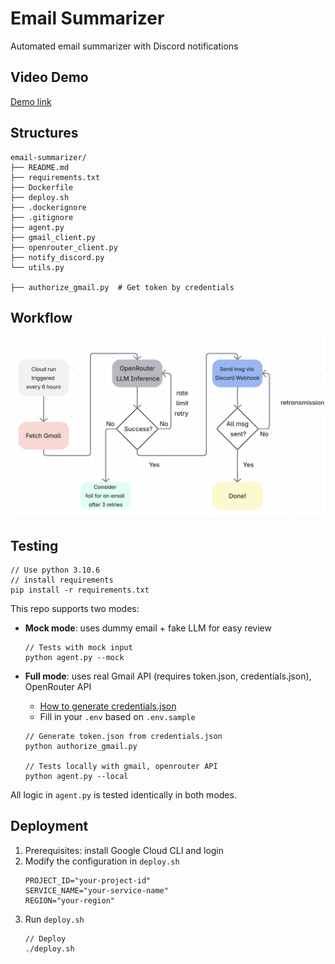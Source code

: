 # Email Summarizer

Automated email summarizer with Discord notifications

## Video Demo
[Demo link](https://youtu.be/2GvLVeTGhtA)

## Structures
```
email-summarizer/
├── README.md
├── requirements.txt
├── Dockerfile
├── deploy.sh
├── .dockerignore
├── .gitignore
├── agent.py
├── gmail_client.py
├── openrouter_client.py
├── notify_discord.py
└── utils.py

├── authorize_gmail.py  # Get token by credentials
```
## Workflow

![image](flow_chart.png)

## Testing

```
// Use python 3.10.6
// install requirements
pip install -r requirements.txt
```
This repo supports two modes:
- **Mock mode**: uses dummy email + fake LLM for easy review
    ```
    // Tests with mock input
    python agent.py --mock
    ```

- **Full mode**: uses real Gmail API (requires token.json, credentials.json), OpenRouter API
    - [How to generate credentials.json](https://developers.google.com/workspace/gmail/api/auth/web-server)
    - Fill in your `.env` based on `.env.sample`
    ```
    // Generate token.json from credentials.json
    python authorize_gmail.py

    // Tests locally with gmail, openrouter API
    python agent.py --local
    ```

All logic in `agent.py` is tested identically in both modes.

## Deployment
1. Prerequisites: install Google Cloud CLI and login 
2. Modify the configuration in `deploy.sh`
    ```
    PROJECT_ID="your-project-id"
    SERVICE_NAME="your-service-name"
    REGION="your-region"
    ```
3. Run `deploy.sh`
    ```
    // Deploy
    ./deploy.sh
    ```
